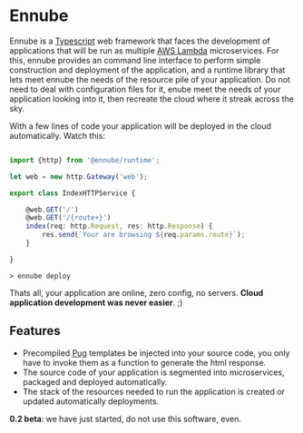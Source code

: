 # Ennube

Ennube is a [Typescript] web framework that faces the development of
applications that will be run as multiple [AWS Lambda] microservices. For this,
ennube provides an command line interface to perform simple construction and
deployment of the application, and a runtime library that lets meet ennube the
needs of the resource pile of your application. Do not need to deal with
configuration files for it, enube meet the needs of your application looking
into it, then recreate the cloud where it streak across the sky.

With a few lines of code your application will be deployed in the cloud
automatically. Watch this:

```typescript

import {http} from '@ennube/runtime';

let web = new http.Gateway('web');

export class IndexHTTPService {

    @web.GET('/')
    @web.GET('/{route+}')
    index(req: http.Request, res: http.Response) {
        res.send(`Your are browsing ${req.params.route}`);
    }

}
```
`> ennube deploy`

Thats all, your application are online, zero config, no servers.
**Cloud application development was never easier**. ;)

## Features

- Precompiled [Pug] templates be injected into your source code, you only have
to invoke them as a function to generate the html response.
- The source code of your application is segmented into microservices, packaged
and deployed automatically.
- The stack of the resources needed to run the application is created or updated
automatically deployments.

**0.2 beta**: we have just started, do not use this software, even.

[Typescript]: <https://www.typescriptlang.org/index.html>
[AWS Lambda]: <https://aws.amazon.com/lambda/details/>
[Pug]: <https://pugjs.org>
